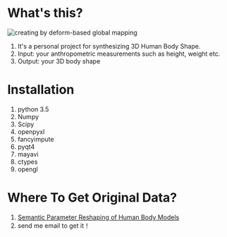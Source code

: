 # What's this?
![creating by deform-based global mapping](3D-Human-Body-Shape/ans/dg-h.png)
1. It's a personal project for synthesizing 3D Human Body Shape.
2. Input: your anthropometric measurements such as height, weight etc.
3. Output: your 3D body shape

# Installation
1. python 3.5
2. Numpy
3. Scipy
4. openpyxl
5. fancyimpute
6. pyqt4
7. mayavi
8. ctypes
9. opengl



# Where To Get Original Data?
1. [Semantic Parameter Reshaping of Human Body Models](https://graphics.soe.ucsc.edu/data/BodyModels/)
2. send me email to get it！